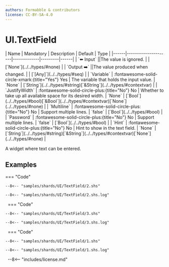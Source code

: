 ```yaml
---
authors: Formabble & contributors
license: CC-BY-SA-4.0
---
```



# UI.TextField

<div class="sh-parameters" markdown="1">
| Name | Mandatory | Description | Default | Type |
|------|---------------------|-------------|---------|------|
| `⬅️ Input` ||The value is ignored. | | [`None`](../../types/#none) |
| `Output ➡️` ||The value produced when changed. | | [`[Any]`](../../types/#seq) |
| `Variable` | :fontawesome-solid-circle-xmark:{title="Yes"} Yes  | The variable that holds the input value. | `None` | [`String`](../../types/#string)[`&String`](../../types/#contextvar) |
| `JustifyWidth` | :fontawesome-solid-circle-plus:{title="No"} No  | Whether to take up all available space for its desired width. | `None` | [`Bool`](../../types/#bool)[`&Bool`](../../types/#contextvar)[`None`](../../types/#none) |
| `Multiline` | :fontawesome-solid-circle-plus:{title="No"} No  | Support multiple lines. | `false` | [`Bool`](../../types/#bool) |
| `Password` | :fontawesome-solid-circle-plus:{title="No"} No  | Support multiple lines. | `false` | [`Bool`](../../types/#bool) |
| `Hint` | :fontawesome-solid-circle-plus:{title="No"} No  | Hint to show in the text field. | `None` | [`String`](../../types/#string)[`&String`](../../types/#contextvar)[`None`](../../types/#none) |

</div>

A widget where text can be entered.

## Examples

=== "Code"

  ```x86asm linenums="1"
  --8<-- "samples/shards/UI/TextField/2.shs"
  ```

  ```
  --8<-- "samples/shards/UI/TextField/2.shs.log"
  ```
&nbsp;
=== "Code"

  ```x86asm linenums="1"
  --8<-- "samples/shards/UI/TextField/3.shs"
  ```

  ```
  --8<-- "samples/shards/UI/TextField/3.shs.log"
  ```
&nbsp;
=== "Code"

  ```x86asm linenums="1"
  --8<-- "samples/shards/UI/TextField/1.shs"
  ```

  ```
  --8<-- "samples/shards/UI/TextField/1.shs.log"
  ```
&nbsp;
--8<-- "includes/license.md"

